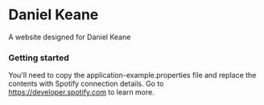 # Daniel Keane #
A website designed for Daniel Keane

### Getting started ###
You'll need to copy the application-example.properties 
file and replace the contents with Spotify connection details. Go to
<https://developer.spotify.com> to learn more.
